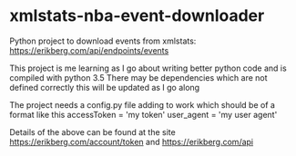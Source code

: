 # xmlstats-nba-event-downloader
Python project to download events from xmlstats: https://erikberg.com/api/endpoints/events

This project is me learning as I go about writing better python code and is compiled with python 3.5
There may be dependencies which are not defined correctly this will be updated as I go along

The project needs a config.py file adding to work which should be of a format like this
accessToken = 'my token'
user_agent = 'my user agent'

Details of the above can be found at the site https://erikberg.com/account/token and https://erikberg.com/api

